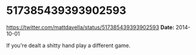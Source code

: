 # 517385439393902593
https://twitter.com/mattdavella/status/517385439393902593
**Date:** 2014-10-01

If you're dealt a shitty hand play a different game.
